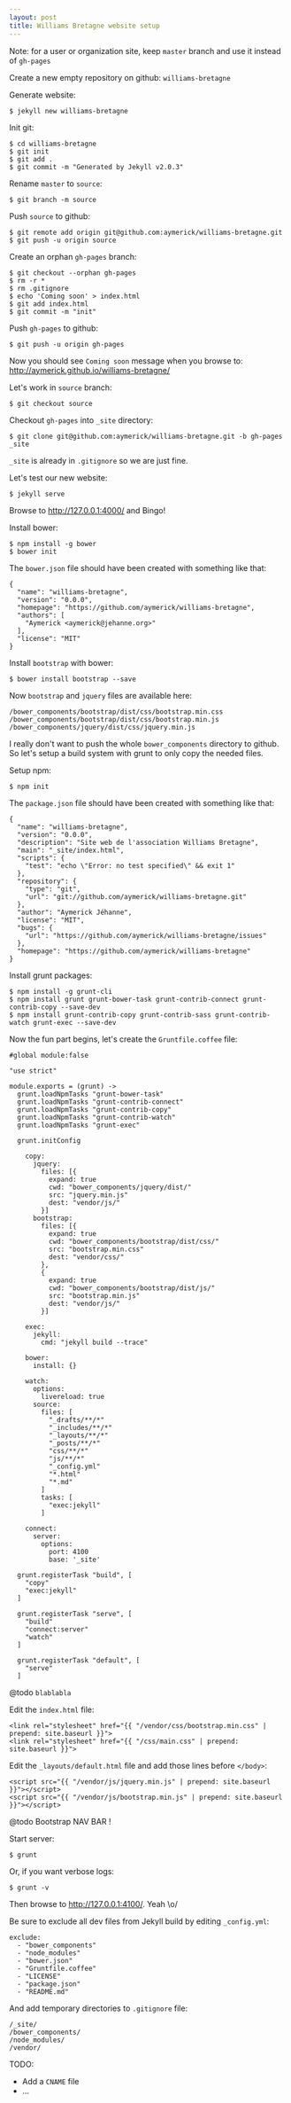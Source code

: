 ```yaml
---
layout: post
title: Williams Bretagne website setup
---
```


Note: for a user or organization site, keep `master` branch and use it instead of `gh-pages`

Create a new empty repository on github: `williams-bretagne`

Generate website:

    $ jekyll new williams-bretagne

Init git:

    $ cd williams-bretagne
    $ git init
    $ git add .
    $ git commit -m "Generated by Jekyll v2.0.3"

Rename `master` to `source`:

    $ git branch -m source

Push `source` to github:

    $ git remote add origin git@github.com:aymerick/williams-bretagne.git
    $ git push -u origin source

Create an orphan `gh-pages` branch:

    $ git checkout --orphan gh-pages
    $ rm -r *
    $ rm .gitignore
    $ echo 'Coming soon' > index.html
    $ git add index.html
    $ git commit -m "init"

Push `gh-pages` to github:

    $ git push -u origin gh-pages

Now you should see `Coming soon` message when you browse to: <http://aymerick.github.io/williams-bretagne/>

Let's work in `source` branch:

    $ git checkout source

Checkout `gh-pages` into `_site` directory:

    $ git clone git@github.com:aymerick/williams-bretagne.git -b gh-pages _site

`_site` is already in `.gitignore` so we are just fine.

Let's test our new website:

    $ jekyll serve

Browse to <http://127.0.0.1:4000/> and Bingo!

Install bower:

    $ npm install -g bower
    $ bower init

The `bower.json` file should have been created with something like that:

    {
      "name": "williams-bretagne",
      "version": "0.0.0",
      "homepage": "https://github.com/aymerick/williams-bretagne",
      "authors": [
        "Aymerick <aymerick@jehanne.org>"
      ],
      "license": "MIT"
    }

Install `bootstrap` with bower:

    $ bower install bootstrap --save

Now `bootstrap` and `jquery` files are available here:

    /bower_components/bootstrap/dist/css/bootstrap.min.css
    /bower_components/bootstrap/dist/css/bootstrap.min.js
    /bower_components/jquery/dist/css/jquery.min.js

I really don't want to push the whole `bower_components` directory to github. So let's setup a build system with grunt to only copy the needed files.

Setup npm:

    $ npm init

The `package.json` file should have been created with something like that:

    {
      "name": "williams-bretagne",
      "version": "0.0.0",
      "description": "Site web de l'association Williams Bretagne",
      "main": "_site/index.html",
      "scripts": {
        "test": "echo \"Error: no test specified\" && exit 1"
      },
      "repository": {
        "type": "git",
        "url": "git://github.com/aymerick/williams-bretagne.git"
      },
      "author": "Aymerick Jéhanne",
      "license": "MIT",
      "bugs": {
        "url": "https://github.com/aymerick/williams-bretagne/issues"
      },
      "homepage": "https://github.com/aymerick/williams-bretagne"
    }

Install grunt packages:

    $ npm install -g grunt-cli
    $ npm install grunt grunt-bower-task grunt-contrib-connect grunt-contrib-copy --save-dev
    $ npm install grunt-contrib-copy grunt-contrib-sass grunt-contrib-watch grunt-exec --save-dev

Now the fun part begins, let's create the `Gruntfile.coffee` file:

    #global module:false

    "use strict"

    module.exports = (grunt) ->
      grunt.loadNpmTasks "grunt-bower-task"
      grunt.loadNpmTasks "grunt-contrib-connect"
      grunt.loadNpmTasks "grunt-contrib-copy"
      grunt.loadNpmTasks "grunt-contrib-watch"
      grunt.loadNpmTasks "grunt-exec"

      grunt.initConfig

        copy:
          jquery:
            files: [{
              expand: true
              cwd: "bower_components/jquery/dist/"
              src: "jquery.min.js"
              dest: "vendor/js/"
            }]
          bootstrap:
            files: [{
              expand: true
              cwd: "bower_components/bootstrap/dist/css/"
              src: "bootstrap.min.css"
              dest: "vendor/css/"
            },
            {
              expand: true
              cwd: "bower_components/bootstrap/dist/js/"
              src: "bootstrap.min.js"
              dest: "vendor/js/"
            }]

        exec:
          jekyll:
            cmd: "jekyll build --trace"

        bower:
          install: {}

        watch:
          options:
            livereload: true
          source:
            files: [
              "_drafts/**/*"
              "_includes/**/*"
              "_layouts/**/*"
              "_posts/**/*"
              "css/**/*"
              "js/**/*"
              "_config.yml"
              "*.html"
              "*.md"
            ]
            tasks: [
              "exec:jekyll"
            ]

        connect:
          server:
            options:
              port: 4100
              base: '_site'

      grunt.registerTask "build", [
        "copy"
        "exec:jekyll"
      ]

      grunt.registerTask "serve", [
        "build"
        "connect:server"
        "watch"
      ]

      grunt.registerTask "default", [
        "serve"
      ]

@todo `blablabla`

Edit the `index.html` file:

    <link rel="stylesheet" href="{{ "/vendor/css/bootstrap.min.css" | prepend: site.baseurl }}">
    <link rel="stylesheet" href="{{ "/css/main.css" | prepend: site.baseurl }}">

Edit the `_layouts/default.html` file and add those lines before `</body>`:

    <script src="{{ "/vendor/js/jquery.min.js" | prepend: site.baseurl }}"></script>
    <script src="{{ "/vendor/js/bootstrap.min.js" | prepend: site.baseurl }}"></script>

@todo Bootstrap NAV BAR !

Start server:

    $ grunt

Or, if you want verbose logs:

    $ grunt -v

Then browse to <http://127.0.0.1:4100/>. Yeah \o/

Be sure to exclude all dev files from Jekyll build by editing `_config.yml`:

    exclude:
      - "bower_components"
      - "node_modules"
      - "bower.json"
      - "Gruntfile.coffee"
      - "LICENSE"
      - "package.json"
      - "README.md"

And add temporary directories to `.gitignore` file:

    /_site/
    /bower_components/
    /node_modules/
    /vendor/

TODO:

  - Add a `CNAME` file
  - ...
